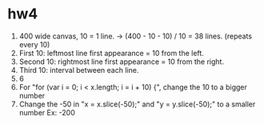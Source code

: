 # hw4
1. 400 wide canvas, 10 = 1 line. → (400 - 10 - 10) / 10 = 38 lines.   (repeats every 10)
2. First 10: leftmost line first appearance = 10 from the left.
2. Second 10: rightmost line first appearance = 10 from the right.
2. Third 10: interval between each line.
1. 6
2. For "for (var i = 0; i < x.length; i = i + 10) {", change the 10 to a bigger number
3. Change the -50 in "x = x.slice(-50);" and "y = y.slice(-50);" to a smaller number Ex: -200

